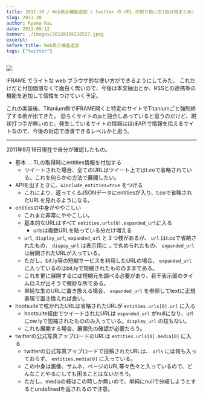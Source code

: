 ```yaml
---
title: 2011-38 / Web表示機能追加 / twitter の URL の取り扱い方(自分用まとめ)
slug: 2011-38
author: Ryoma Kai
date: 2011-09-12
banner: ./images/20120126210527.jpeg
excerpt: 
before_title: Web表示機能追加
tags: ["twitter"]
---
```


![](./images/20120126210527.jpeg)

IFRAME でライトな web ブラウザ的な使い方ができるようにしてみた。
これだけだと付加価値なくて面白く無いので、今後は本文抽出とか、RSSとの連携等の機能を追加して個性をつけていく予定。

これの実装後、Titanium側でIFRAME開くと特定のサイトでTitaniumごと強制終了する例が出てきた。
恐らくサイトのjsと競合しあっていると思うのだけど、現状打つ手が無いのと、発生しているサイトの情報はほぼAPIで情報を拾えるサイトなので、今後の対応で改善できるレベルかと思う。

----

2011年9月16日現在で自分が確認したもの。

- 基本 … TLの取得時にentities情報を付加する
    - ツイートされた場合、全てのURLはツイート上ではt.coで省略されている。これを何らかの方法で展開したい。
- APIを出すときに、`&include_entities=true` をつける
    - これにより、返ってくるJSONデータにentitiesが入り、t.coで省略されたURLを見れるようになる。
- entitiesの中身がややこしい
    - これまた非常にややこしい。
    - 基本的なURLはすべて `entities.urls[0].expanded_url`に入る
        - urlsは複数URLを貼っている分だけ増える
    - `url`, `display_url`, `expanded_url` と３つ枝があるが、 `url` はt.coで省略されたもの、 `dispay_url` は表示用に `…` で丸められたもの、 `expanded_url` は展開されたURLが入っている。
    - ただし、bit.ly等の短縮サービスを利用したURLの場合、 `expanded_url` に入っているのはbit.lyで短縮されたもののままである。
    - これを更に展開するには短縮元を調べる必要があり、若干表示部のタイムロスが出そうで微妙な所である。
    - 単純な生のURLに置き換える場合、 `expanded_url` を参照してtextに正規表現で置き換えれば良い。
- hootsuiteで呟かれたURLは省略されたURLが `entities.urls[0].url` に入る
    - hootsuite経由でツイートされたURLは `expanded_url` がnullになり、urlにow.lyで短縮されたもののみ入っている。`display_url` の枝もない。
    - これも展開する場合、展開先の確認が必要だろう。
- twitterの公式写真アップロードのURLは `entities.urls[0].media[0]` に入る
    - twitterの公式写真アップロードで投稿されたURLは、 `urls` には何も入っておらず、 `entities.media[0]` に入っている。
    - この中身は画像、サムネ、ページのURL等々色々と入っているので、どんなことやるにしても困ることはないだろう。
    - ただし、mediaの枝はこの時しか無いので、単純にnullで分岐しようとするとundefinedを返されるので注意。
